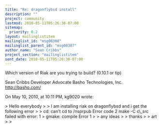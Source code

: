 ```yaml
---
title: "Re: dragonflybsd install"
description: ""
project: community
lastmod: 2010-05-11T05:26:38-07:00
sitemap:
  priority: 0.2
layout: mailinglistitem
mailinglist_id: "msg00308"
mailinglist_parent_id: "msg00307"
author_name: "Sean Cribbs"
project_section: "mailinglistitem"
sent_date: 2010-05-11T05:26:38-07:00
---
```



Which version of Riak are you trying to build? (0.10.1 or tip)

Sean Cribbs 
Developer Advocate
Basho Technologies, Inc.
http://basho.com/

On May 10, 2010, at 10:11 PM, kg9020 wrote:

&gt; Hello everybody
&gt; 
&gt; I am installing riak on dragonflybsd and i get the following error 
&gt; 
&gt; cd: can't cd to /nsprpub Error code 2 make -C c\\_src failed with error: 1 
&gt; gmake: compile Error 1
&gt; 
&gt; any ideas 
&gt; 
&gt; thanks
&gt; 
&gt; art
&gt; 
&gt; 
